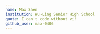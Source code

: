 ```yaml
---
name: Max Shen
institution: Wu-Ling Senior High School
quote: I can't code without vi!
github_user: max-0406
---
```

